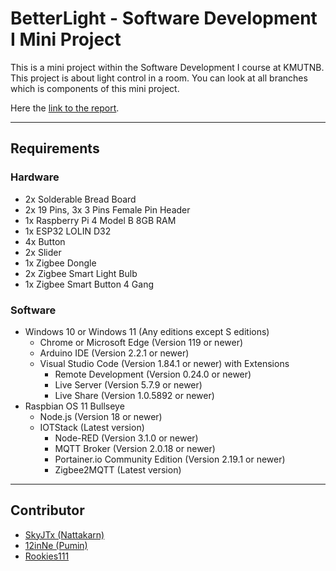 # BetterLight - Software Development I Mini Project

This is a mini project within the Software Development I course at KMUTNB. This project is about light control in a room. You can look at all branches which is components of this mini project.

Here the <a href="https://kmutnbacth-my.sharepoint.com/:w:/g/personal/s6501012620063_kmutnb_ac_th/EQ8Y3XFvZ6RHqaU4NodkV2cBK84RMmgoY88TAV6mkM4y0w?e=VsQDXf" target="_blank" rel="noopener noreferrer">link to the report</a>.

---

## Requirements
### Hardware
- 2x Solderable Bread Board
- 2x 19 Pins, 3x 3 Pins Female Pin Header
- 1x Raspberry Pi 4 Model B 8GB RAM
- 1x ESP32 LOLIN D32
- 4x Button
- 2x Slider
- 1x Zigbee Dongle
- 2x Zigbee Smart Light Bulb 
- 1x Zigbee Smart Button 4 Gang 
### Software
- Windows 10 or Windows 11 (Any editions except S editions)
  - Chrome or Microsoft Edge (Version 119 or newer)
  - Arduino IDE (Version 2.2.1 or newer)
  - Visual Studio Code (Version 1.84.1 or newer) with Extensions
    - Remote Development (Version 0.24.0 or newer)
    - Live Server (Version 5.7.9 or newer)
    - Live Share (Version 1.0.5892 or newer)
- Raspbian OS 11 Bullseye
  - Node.js (Version 18 or newer)
  - IOTStack (Latest version)
    - Node-RED (Version 3.1.0 or newer)
    - MQTT Broker (Version 2.0.18 or newer)
    - Portainer.io Community Edition (Version 2.19.1 or newer)
    - Zigbee2MQTT (Latest version)

---
## Contributor
<ul>
  <li><a href="https://skyjt.vercel.app" target="_blank" rel="noopener noreferrer">SkyJTx (Nattakarn)</a></li>
  <li><a href="https://github.com/12inNe" target="_blank" rel="noopener noreferrer">12inNe (Pumin)</a></li>
  <li><a href="https://github.com/Rookies111" target="_blank" rel="noopener noreferrer">Rookies111</a></li>
</ul>

